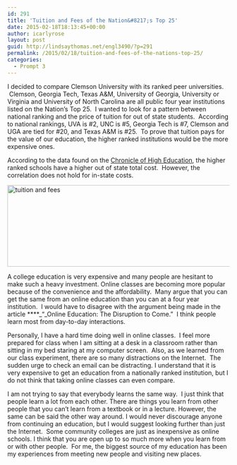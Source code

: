 ```yaml
---
id: 291
title: 'Tuition and Fees of the Nation&#8217;s Top 25'
date: 2015-02-18T18:13:45+00:00
author: icarlyrose
layout: post
guid: http://lindsaythomas.net/engl3490/?p=291
permalink: /2015/02/18/tuition-and-fees-of-the-nations-top-25/
categories:
  - Prompt 3
---
```

I decided to compare Clemson University with its ranked peer universities.  Clemson, Georgia Tech, Texas A&M, University of Georgia, University or Virginia and University of North Carolina are all public four year institutions listed on the Nation&#8217;s Top 25.  I wanted to look for a pattern between national ranking and the price of tuition for out of state students.  According to national rankings, UVA is #2, UNC is #5, Georgia Tech is #7, Clemson and UGA are tied for #20, and Texas A&M is #25.  To prove that tuition pays for the value of our education, the higher ranked institutions would be the more expensive ones.

According to the data found on the [Chronicle of High Education](http://chronicle.com/article/TuitionFees-1998-99/142511/), the higher ranked schools have a higher out of state total cost.  However, the correlation does not hold for in-state costs.

<img class=" wp-image-297  alignleft" src="http://lindsaythomas.net/engl3490/wp-content/uploads/sites/3/2015/02/tuition-and-fees1-e1424298961983.png" alt="tuition and fees" width="854" height="185" srcset="http://lindsaythomas.net/engl3490/wp-content/uploads/sites/3/2015/02/tuition-and-fees1-e1424298961983.png 1348w, http://lindsaythomas.net/engl3490/wp-content/uploads/sites/3/2015/02/tuition-and-fees1-e1424298961983-300x65.png 300w, http://lindsaythomas.net/engl3490/wp-content/uploads/sites/3/2015/02/tuition-and-fees1-e1424298961983-1024x222.png 1024w, http://lindsaythomas.net/engl3490/wp-content/uploads/sites/3/2015/02/tuition-and-fees1-e1424298961983-100x22.png 100w, http://lindsaythomas.net/engl3490/wp-content/uploads/sites/3/2015/02/tuition-and-fees1-e1424298961983-150x32.png 150w, http://lindsaythomas.net/engl3490/wp-content/uploads/sites/3/2015/02/tuition-and-fees1-e1424298961983-200x43.png 200w, http://lindsaythomas.net/engl3490/wp-content/uploads/sites/3/2015/02/tuition-and-fees1-e1424298961983-450x97.png 450w, http://lindsaythomas.net/engl3490/wp-content/uploads/sites/3/2015/02/tuition-and-fees1-e1424298961983-600x130.png 600w, http://lindsaythomas.net/engl3490/wp-content/uploads/sites/3/2015/02/tuition-and-fees1-e1424298961983-900x195.png 900w" sizes="(max-width: 854px) 100vw, 854px" />

A college education is very expensive and many people are hesitant to make such a heavy investment. Online classes are becoming more popular because of the convenience and the affordability.  Many argue that you can get the same from an online education than you can at a four year institution.  I would have to disagree with the argument being made in the article ****_“_Online Education: The Disruption to Come.&#8221;  I think people learn most from day-to-day interactions.

Personally, I have a hard time doing well in online classes.  I feel more prepared for class when I am sitting at a desk in a classroom rather than sitting in my bed staring at my computer screen.  Also, as we learned from our class experiment, there are so many distractions on the Internet.  The sudden urge to check an email can be distracting. I understand that it is very expensive to get an education from a nationally ranked institution, but I do not think that taking online classes can even compare.

I am not trying to say that everybody learns the same way.  I just think that people learn a lot from each other. There are things you learn from other people that you can&#8217;t learn from a textbook or in a lecture. However, the same can be said the other way around. I would never discourage anyone from continuing an education, but I would suggest looking further than just the Internet.  Some community colleges are just as inexpensive as online schools. I think that you are open up to so much more when you learn from or with other people.  For me, the biggest source of my education has been my experiences from meeting new people and visiting new places.

&nbsp;